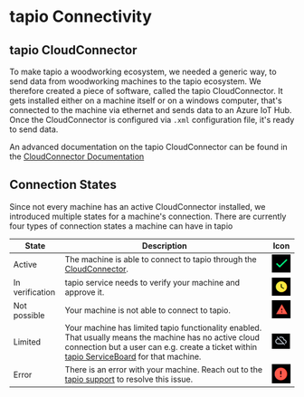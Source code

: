 
# tapio Connectivity

## tapio CloudConnector

To make tapio a woodworking ecosystem, we needed a generic way, to send data from woodworking machines to the tapio ecosystem. We therefore created a piece of software, called the tapio CloudConnector. It gets installed either on a machine itself or on a windows computer, that's connected to the machine via ethernet and sends data to an Azure IoT Hub. Once the CloudConnector is configured via `.xml` configuration file, it's ready to send data.

An advanced documentation on the tapio CloudConnector can be found in the [CloudConnector Documentation](../manufacturer/cloud-connector)

## Connection States

Since not every machine has an active CloudConnector installed, we introduced multiple states for a machine's connection.
There are currently four types of connection states a machine can have in tapio  

| State           | Description                                                                                                                                                                                                                                                                 | Icon                                                    |
| --------------- | --------------------------------------------------------------------------------------------------------------------------------------------------------------------------------------------------------------------------------------------------------------------------- | ------------------------------------------------------- |
| Active          | The machine is able to connect to tapio through the [CloudConnector](#tapio-cloudconnector).                                                                                                                                                                                | ![Active](../../static/img/docs/active-machine.png)                  |
| In verification | tapio service needs to verify your machine and approve it.                                                                                                                                                                                                                  | ![In verification](../../static/img/docs/inverification-machine.png) |
| Not possible    | Your machine is not able to connect to tapio.                                                                                                                                                                                                                               | ![Not possible](../../static/img/docs/not-possible-machine.png)       |
| Limited         | Your machine has limited tapio functionality enabled. That usually means the machine has no active cloud connection but a user can e.g. create a ticket within [tapio ServiceBoard](https://apps.apple.com/de/app/tapio-serviceboard/id1359195005) for that machine. | ![Limited](../../static/img/docs/offline-machine.png)                |
| Error           | There is an error with your machine. Reach out to the [tapio support](mailto:developer@tapio.one) to resolve this issue.                                                                                                                                                    | ![Error](../../static/img/docs/error-machine.png)                    |

